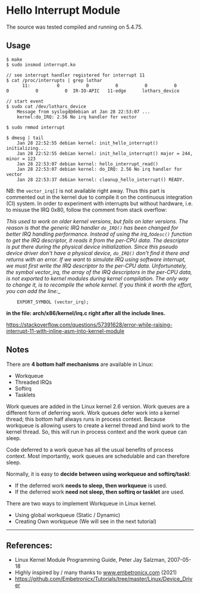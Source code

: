 # Hello Interrupt Module

The source was tested compiled and running on 5.4.75.  


## Usage

```
$ make
$ sudo insmod interrupt.ko

// see interrupt handler registered for interrupt 11
$ cat /proc/interrupts | grep lothar
      11:          0          0          0          0          0          0          0          0  IR-IO-APIC   11-edge      lothars_device

// start event
$ sudo cat /dev/lothars_device
    Message from syslogd@debian at Jan 28 22:53:07 ...
    kernel:do_IRQ: 2.56 No irq handler for vector

$ sudo rmmod interrupt

$ dmesg | tail
    Jan 28 22:52:55 debian kernel: init_hello_interrupt() initializing...
    Jan 28 22:52:55 debian kernel: init_hello_interrupt() major = 244, minor = 123
    Jan 28 22:53:07 debian kernel: hello_interrupt_read()
    Jan 28 22:53:07 debian kernel: do_IRQ: 2.56 No irq handler for vector
    Jan 28 22:53:37 debian kernel: cleanup_hello_interrupt() READY.

```

NB: the ``vector_irq[]`` is not available right away. Thus this part is commented out in the kernel due to compile it on the continuous integration (CI) system. In order to experiment with interrupts but without hardware, i.e. to misuse the IRQ 0x80, follow the comment from stack overflow:  

__This used to work on older kernel versions, but fails on later versions. The reason is that the generic IRQ handler ``do_IRQ()`` has been changed for better IRQ handling performance. Instead of using the irq_to_``desc()`` function to get the IRQ descriptor, it reads it from the per-CPU data. The descriptor is put there during the physical device initialization. Since this pseudo device driver don't have a physical device, ``do_IRQ()`` don't find it there and returns with an error. If we want to simulate IRQ using software interrupt, we must first write the IRQ descriptor to the per-CPU data. Unfortunately, the symbol vector_irq, the array of the IRQ descriptors in the per-CPU data, is not exported to kernel modules during kernel compilation. The only way to change it, is to recompile the whole kernel. If you think it worth the effort, you can add the line:__  

```
    EXPORT_SYMBOL (vector_irq);
```

__in the file: arch/x86/kernel/irq.c right after all the include lines.__  

https://stackoverflow.com/questions/57391628/error-while-raising-interrupt-11-with-inline-asm-into-kernel-module


## Notes

There are **4 bottom half mechanisms** are available in Linux:  

 * Workqueue
 * Threaded IRQs
 * Softirq
 * Tasklets


Work queues are added in the Linux kernel 2.6 version. Work queues are a different form of deferring work. Work queues defer work into a kernel thread; this bottom half always runs in process context. Because workqueue is allowing users to create a kernel thread and bind work to the kernel thread. So, this will run in process context and the work queue can sleep.  

Code deferred to a work queue has all the usual benefits of process context. Most importantly, work queues are schedulable and can therefore sleep.  

Normally, it is easy to **decide between using workqueue and softirq/taskl**:  

 * If the deferred work **needs to sleep, then workqueue** is used.
 * If the deferred work **need not sleep, then softirq or tasklet** are used.

There are two ways to implement Workqueue in Linux kernel.  

 * Using global workqueue (Static / Dynamic)
 * Creating Own workqueue (We will see in the next tutorial)

---

## References:

 * Linux Kernel Module Programming Guide, Peter Jay Salzman, 2007-05-18
 * Highly inspired by / many thanks to www.embetronicx.com (2021)
 * https://github.com/Embetronicx/Tutorials/tree/master/Linux/Device_Driver
